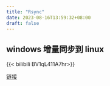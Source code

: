 ```yaml
---
title: "Rsync"
date: 2023-08-16T13:59:32+08:00
draft: false
---
```


## windows 增量同步到 linux

{{< bilibili BV1qL411A7hr>}}

[链接](https://blog.csdn.net/international24/article/details/107498925)